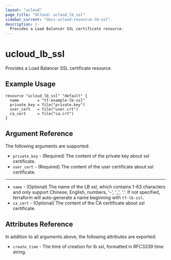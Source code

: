 ```yaml
---
layout: "ucloud"
page_title: "UCloud: ucloud_lb_ssl"
sidebar_current: "docs-ucloud-resource-lb-ssl"
description: |-
  Provides a Load Balancer SSL certificate resource.
---
```


# ucloud_lb_ssl

Provides a Load Balancer SSL certificate resource.

## Example Usage

```hcl
resource "ucloud_lb_ssl" "default" {
  name        = "tf-example-lb-ssl"
  private_key = file("private.key")
  user_cert   = file("user.crt")
  ca_cert     = file("ca.crt")
}
```

## Argument Reference

The following arguments are supported:

* `private_key` - (Required)  The content of the private key about ssl certificate.
* `user_cert` - (Required)  The content of the user certificate about ssl certificate.

- - -

* `name` - (Optional) The name of the LB ssl, which contains 1-63 characters and only support Chinese, English, numbers, '-', '_', '.'. If not specified, terraform will auto-generate a name beginning with `tf-lb-ssl`.
* `ca_cert` - (Optional) The content of the CA certificate about ssl certificate.

## Attributes Reference

In addition to all arguments above, the following attributes are exported:

* `create_time` - The time of creation for lb ssl, formatted in RFC3339 time string.